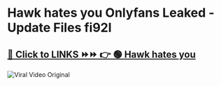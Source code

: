 
 # Hawk hates you Onlyfans Leaked - Update Files fi92l

## <h2><a href="https://clipsfans.com/Hawk_hates_you&ref=git">🔗 Click to LINKS ⏩⏩ 👉 🟢 Hawk hates you </a></h2>

<a href="https://clipsfans.com/Hawk_hates_you&ref=git" rel="nofollow" data-target="animated-image.originalLink"><img src="https://i.ibb.co.com/xMMVF88/686577567.gif" alt="Viral Video Original" style="max-width: 100%; display: inline-block;" data-target="animated-image.originalImage"></a>

